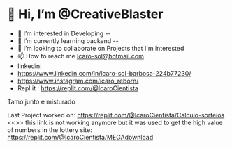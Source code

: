 # 👋 Hi, I’m @CreativeBlaster #
- 👀 I’m interested in Developing --
- 🌱 I’m currently learning backend --
- 💞️ I’m looking to collaborate on Projects that I'm interested
- 📫 How to reach me Icaro-sol@hotmail.com
- linkedin:
- https://www.linkedin.com/in/ícaro-sol-barbosa-224b77230/
- https://www.instagram.com/icaro_reborn/
- Repl.it : https://replit.com/@IcaroCientista

Tamo junto e misturado

Last Project worked on:
https://replit.com/@IcaroCientista/Calculo-sorteios  <<<TO try My luck in lottery using basic statistics>>>
this link is not working anymore but it was used to get the high value of numbers in the lottery site: https://replit.com/@IcaroCientista/MEGAdownload

<!---
CreativeBlaster/CreativeBlaster is a ✨ special ✨ repository because its `README.md` (this file) appears on your GitHub profile.
You can click the Preview link to take a look at your changes.
--->
